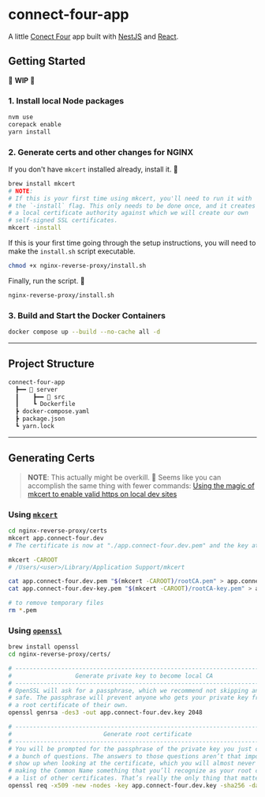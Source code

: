 # connect-four-app

A little [Conect Four](https://en.wikipedia.org/wiki/Connect_Four) app built with [NestJS](https://nestjs.com/) and [React](https://react.dev/).

## Getting Started

🚧 **WIP** 🚧

### 1. Install local Node packages

```bash
nvm use
corepack enable
yarn install
```

### 2. Generate certs and other changes for NGINX

If you don't have `mkcert` installed already, install it. 🙂

```bash
brew install mkcert
# NOTE:
# If this is your first time using mkcert, you'll need to run it with
# the `-install` flag. This only needs to be done once, and it creates
# a local certificate authority against which we will create our own
# self-signed SSL certificates.
mkcert -install
```

If this is your first time going through the setup instructions, you will need to make the `install.sh` script executable.

```bash
chmod +x nginx-reverse-proxy/install.sh
```

Finally, run the script. 🙂

```bash
nginx-reverse-proxy/install.sh
```

### 3. Build and Start the Docker Containers

```bash
docker compose up --build --no-cache all -d
```

---

## Project Structure

<!-- ┃ ━ ┣ ┳ ┗ -->

```txt
connect-four-app
  ┣━━ 📁 server
  ┃    ┣━━ 📁 src
  ┃    ┗ Dockerfile
  ┣ docker-compose.yaml
  ┣ package.json
  ┗ yarn.lock
```

---

## Generating Certs

> **NOTE**: This actually might be overkill. 🙂 Seems like you can accomplish the same thing with fewer commands: [Using the magic of mkcert to enable valid https on local dev sites](https://dev.to/aschmelyun/using-the-magic-of-mkcert-to-enable-valid-https-on-local-dev-sites-3a3c)

### Using [`mkcert`](https://github.com/FiloSottile/mkcert)

```sh
cd nginx-reverse-proxy/certs
mkcert app.connect-four.dev
# The certificate is now at "./app.connect-four.dev.pem" and the key at "./app.connect-four.dev-key.pem"

mkcert -CAROOT
# /Users/<user>/Library/Application Support/mkcert

cat app.connect-four.dev.pem "$(mkcert -CAROOT)/rootCA.pem" > app.connect-four.dev.crt
cat app.connect-four.dev-key.pem "$(mkcert -CAROOT)/rootCA-key.pem" > app.connect-four.dev.key

# to remove temporary files
rm *.pem
```

### Using [`openssl`](https://github.com/openssl/openssl)

```sh
brew install openssl
cd nginx-reverse-proxy/certs/

# -----------------------------------------------------------------------------
#                  Generate private key to become local CA
# -----------------------------------------------------------------------------
# OpenSSL will ask for a passphrase, which we recommend not skipping and keeping
# safe. The passphrase will prevent anyone who gets your private key from generating
# a root certificate of their own.
openssl genrsa -des3 -out app.connect-four.dev.key 2048

# -----------------------------------------------------------------------------
#                          Generate root certificate
# -----------------------------------------------------------------------------
# You will be prompted for the passphrase of the private key you just chose and
# a bunch of questions. The answers to those questions aren’t that important. They
# show up when looking at the certificate, which you will almost never do. I suggest
# making the Common Name something that you’ll recognize as your root certificate in
# a list of other certificates. That’s really the only thing that matters.
openssl req -x509 -new -nodes -key app.connect-four.dev.key -sha256 -days 1825 -out app.connect-four.dev.pem
```

